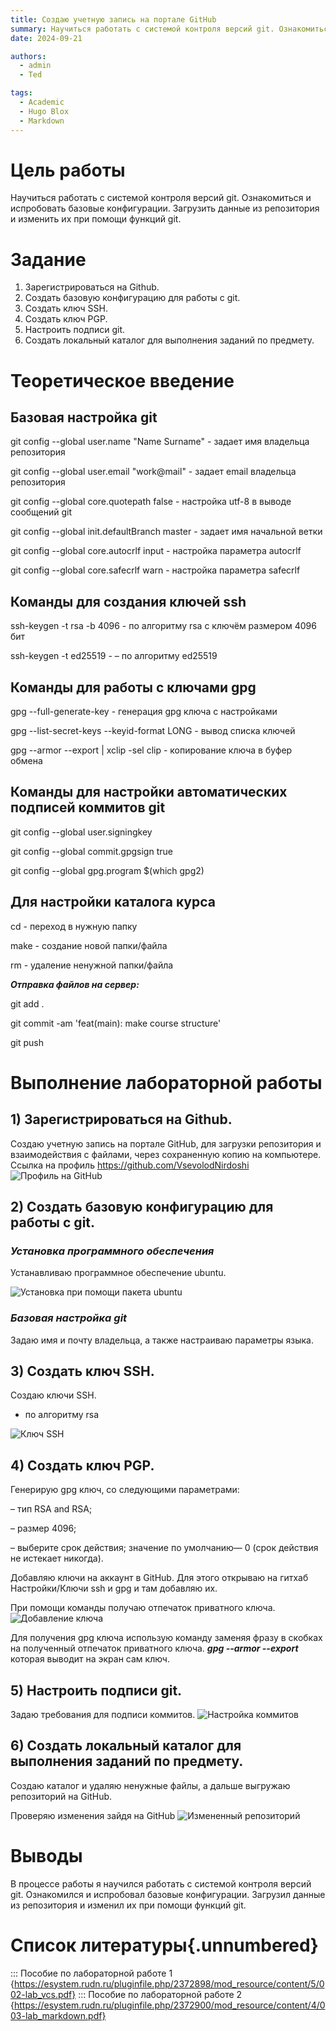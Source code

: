 ```yaml
---
title: Создаю учетную запись на портале GitHub
summary: Научиться работать с системой контроля версий git. Ознакомиться и испробовать базовые конфигурации. Загрузить данные из репозитория и изменить их при помощи функций git.
date: 2024-09-21

authors:
  - admin
  - Ted

tags:
  - Academic
  - Hugo Blox
  - Markdown
---
```


# Цель работы

Научиться работать с системой контроля версий git. Ознакомиться и испробовать базовые конфигурации. Загрузить данные из репозитория и изменить их при помощи функций git.

# Задание

1) Зарегистрироваться на Github.
2) Создать базовую конфигурацию для работы с git.
3) Создать ключ SSH.
4) Создать ключ PGP.
5) Настроить подписи git.
6) Создать локальный каталог для выполнения заданий по предмету.

# Теоретическое введение

## Базовая настройка git

git config --global user.name "Name Surname" - задает имя владельца репозитория

git config --global user.email "work@mail" - задает email владельца репозитория

git config --global core.quotepath false - настройка utf-8 в выводе сообщений git

git config --global init.defaultBranch master - задает имя начальной ветки

git config --global core.autocrlf input - настройка параметра autocrlf

git config --global core.safecrlf warn - настройка параметра safecrlf

## Команды для создания ключей ssh

ssh-keygen -t rsa -b 4096 - по алгоритму rsa с ключём размером 4096 бит

ssh-keygen -t ed25519 - – по алгоритму ed25519

## Команды для работы с ключами gpg

gpg --full-generate-key - генерация gpg ключа с настройками

gpg --list-secret-keys --keyid-format LONG - вывод списка ключей

gpg --armor --export <PGP Fingerprint> | xclip -sel clip - копирование ключа в буфер обмена

## Команды для настройки автоматических подписей коммитов git

git config --global user.signingkey <PGP Fingerprint>

git config --global commit.gpgsign true

git config --global gpg.program $(which gpg2)

## Для настройки каталога курса

cd - переход в нужную папку

make - создание новой папки/файла

rm - удаление ненужной папки/файла

***Отправка файлов на сервер:***

git add .

git commit -am 'feat(main): make course structure'

git push


# Выполнение лабораторной работы

## 1) Зарегистрироваться на Github.

Создаю учетную запись на портале GitHub, для загрузки репозитория и взаимодействия с файлами, через сохраненную копию на компьютере. Ссылка на профиль https://github.com/VsevolodNirdoshi
![Профиль на GitHub](photo1.png)

## 2) Создать базовую конфигурацию для работы с git.

### ***Установка программного обеспечения***

Устанавливаю программное обеспечение ubuntu.

![Установка при помощи пакета ubuntu](config1.png)



### ***Базовая настройка git***

Задаю имя и почту владельца, а также настраиваю параметры языка.


## 3) Создать ключ SSH.

Создаю ключи SSH.
- по алгоритму rsa

![Ключ SSH](photo3.PNG)



## 4) Создать ключ PGP.

Генерирую gpg ключ, со следующими параметрами:

– тип RSA and RSA;

– размер 4096;

– выберите срок действия; значение по умолчанию— 0 (срок действия не истекает
никогда).


Добавляю ключи на аккаунт в GitHub. Для этого открываю на гитхаб Настройки/Ключи ssh и gpg и там добавляю их.

При помощи команды получаю отпечаток приватного ключа.
![Добавление ключа](photo7.PNG)

Для получения gpg ключа использую команду заменяя фразу в скобках на полученный отпечаток приватного ключа.
***gpg --armor --export <PGP Fingerprint>***
которая выводит на экран сам ключ.

## 5) Настроить подписи git.

Задаю требования для подписи коммитов.
![Настройка коммитов](photo9.PNG)

## 6) Создать локальный каталог для выполнения заданий по предмету.

Создаю каталог и удаляю ненужные файлы, а дальше выгружаю репозиторий на GitHub.

Проверяю изменения зайдя на GitHub
![Измененный репозиторий](photo10.png)
# Выводы

В процессе работы я научился работать с системой контроля версий git. Ознакомился и испробовал базовые конфигурации. Загрузил данные из репозитория и изменил их при помощи функций git.

# Список литературы{.unnumbered}

::: Пособие по лабораторной работе 1 {https://esystem.rudn.ru/pluginfile.php/2372898/mod_resource/content/5/002-lab_vcs.pdf}
::: Пособие по лабораторной работе 2 {https://esystem.rudn.ru/pluginfile.php/2372900/mod_resource/content/4/003-lab_markdown.pdf}
